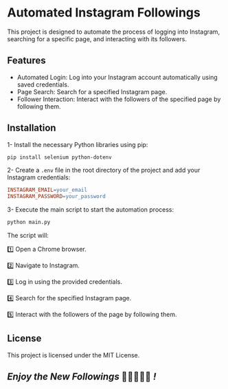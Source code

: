 # Automated Instagram Followings

This project is designed to automate the process of logging into Instagram, searching for a specific page, and interacting with its followers.

## Features

- Automated Login: Log into your Instagram account automatically using saved credentials.
- Page Search: Search for a specified Instagram page.
- Follower Interaction: Interact with the followers of the specified page by following them.

## Installation

1- Install the necessary Python libraries using pip:
```bash
pip install selenium python-dotenv
```

2- Create a `.env` file in the root directory of the project and add your Instagram credentials:
```makefile
INSTAGRAM_EMAIL=your_email
INSTAGRAM_PASSWORD=your_password
```

3- Execute the main script to start the automation process:
```bash
python main.py
```

The script will:

1️⃣ Open a Chrome browser.

2️⃣ Navigate to Instagram.

3️⃣ Log in using the provided credentials.

4️⃣ Search for the specified Instagram page.

5️⃣ Interact with the followers of the page by following them.

## License

This project is licensed under the MIT License.

## *Enjoy the New Followings* 👩🏻‍🤝‍👩🏼 *!*